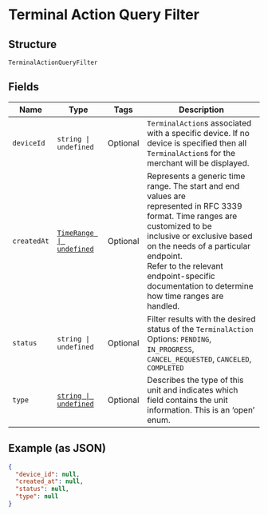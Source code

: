 
# Terminal Action Query Filter

## Structure

`TerminalActionQueryFilter`

## Fields

| Name | Type | Tags | Description |
|  --- | --- | --- | --- |
| `deviceId` | `string \| undefined` | Optional | `TerminalAction`s associated with a specific device. If no device is specified then all<br>`TerminalAction`s for the merchant will be displayed. |
| `createdAt` | [`TimeRange \| undefined`](../../doc/models/time-range.md) | Optional | Represents a generic time range. The start and end values are<br>represented in RFC 3339 format. Time ranges are customized to be<br>inclusive or exclusive based on the needs of a particular endpoint.<br>Refer to the relevant endpoint-specific documentation to determine<br>how time ranges are handled. |
| `status` | `string \| undefined` | Optional | Filter results with the desired status of the `TerminalAction`<br>Options: `PENDING`, `IN_PROGRESS`, `CANCEL_REQUESTED`, `CANCELED`, `COMPLETED` |
| `type` | [`string \| undefined`](../../doc/models/terminal-action-action-type.md) | Optional | Describes the type of this unit and indicates which field contains the unit information. This is an ‘open’ enum. |

## Example (as JSON)

```json
{
  "device_id": null,
  "created_at": null,
  "status": null,
  "type": null
}
```

